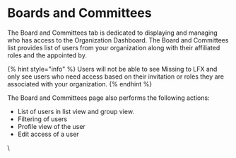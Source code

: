 # Boards and Committees

The Board and Committees tab is dedicated to displaying and managing who has access to the Organization Dashboard. The Board and Committees list provides list of users from your organization along with their affiliated roles and the appointed by.&#x20;

{% hint style="info" %}
Users will not be able to see Missing to LFX and only see users who need access based on their invitation or roles they are associated with your organization.&#x20;
{% endhint %}

The Board and Committees page also performs the following actions:

* List of users in list view and group view.&#x20;
* Filtering of users&#x20;
* Profile view of the user&#x20;
* Edit access of a user

\
